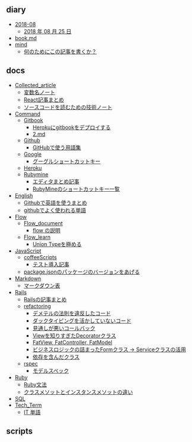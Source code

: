 
## diary

- [2018-08]()
    - [2018 年 08 月 25 日](diary/2018-08/25.md)
- [book.md](diary/book.md)
- [mind]()
    - [何のためにこの記事を書くか？](diary/mind/never_forget_mind.md)

## docs

- [Collected_article]()
    - [変数名ノート](docs/Collected_article/name_variable.md)
    - [React記事まとめ](docs/Collected_article/react.md)
    - [ソースコードを読むための技術ノート](docs/Collected_article/read_source_code.md)
- [Command]()
    - [Gitbook]()
        - [Herokuにgitbookをデプロイする](docs/Command/Gitbook/1.md)
        - [2.md](docs/Command/Gitbook/2.md)
    - [Github]()
        - [GitHubで使う用語集](docs/Command/Github/1.md)
    - [Google]()
        - [グーグルショートカットキー](docs/Command/Google/1.md)
    - [Heroku]()
    - [Rubymine]()
        - [エディタまとめ記事](docs/Command/Rubymine/rubymine.md)
        - [RubyMineのショートカットキー一覧](docs/Command/Rubymine/shortcutkey.md)
- [English]()
    - [Githubで英語を使うまとめ](docs/English/git_commit.md)
    - [githubでよく使われる単語](docs/English/github_vocabulary.md)
- [Flow]()
    - [Flow_document]()
        - [flow の説明](docs/Flow/Flow_document/what_is_javascript.md)
    - [Flow_learn]()
        - [Union Typeを極める](docs/Flow/Flow_learn/union_type.md)
- [JavaScript]()
    - [coffeeScripts]()
        - [テスト導入記事](docs/JavaScript/coffeeScripts/1.md)
    - [package.jsonのパッケージのバージョンをあげる](docs/JavaScript/library_version_up.md)
- [Markdown]()
    - [マークダウン表](docs/Markdown/markdown2.md)
- [Rails]()
    - [Railsの記事まとめ](docs/Rails/matomeru.md)
    - [refactoring]()
        - [デメテルの法則を違反したコード](docs/Rails/refactoring/Derimeru_violation.md)
        - [ダックタイピングを活かしていないコード](docs/Rails/refactoring/Duck_typing.md)
        - [見通しが悪いコールバック](docs/Rails/refactoring/bad_readable_callback.md)
        - [Viewを知りすぎたDecoratorクラス](docs/Rails/refactoring/decorator_class.md)
        - [FatView, FatController, FatModel](docs/Rails/refactoring/fat.md)
        - [ビジネスロジックの詰まったFormクラス -> Serviceクラスの活用](docs/Rails/refactoring/form_service_class.md)
        - [依存を含んだクラス](docs/Rails/refactoring/include_dependency_class.md)
    - [rspec]()
        - [モデルスペック](docs/Rails/rspec/model.md)
- [Ruby]()
    - [Ruby文法](docs/Ruby/1.md)
    - [クラスメソットとインスタンスメソットの違い](docs/Ruby/class_incetance_methos.md)
- [SQL]()
- [Tech_Term]()
    - [IT 単語](docs/Tech_Term/tech_term1.md)

## scripts
